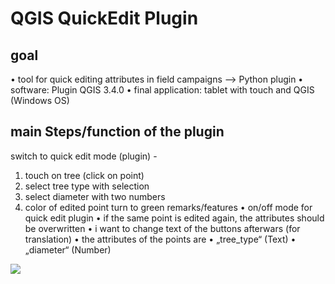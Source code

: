 # QGIS QuickEdit Plugin

## goal
• tool for quick editing attributes in field campaigns
--> Python plugin
• software: Plugin QGIS 3.4.0
• final application: tablet with touch and QGIS (Windows OS)

## main Steps/function of the plugin
switch to quick edit mode (plugin) -
1) touch on tree (click on point)
2) select tree type with selection
3) select diameter with two numbers
4) color of edited point turn to green
remarks/features
• on/off mode for quick edit plugin
• if the same point is edited again, the attributes should be
overwritten
• i want to change text of the buttons afterwars (for translation)
• the attributes of the points are
• „tree_type“ (Text)
• „diameter“ (Number)

[![](http://img.youtube.com/vi/QTCD--PHPsE/0.jpg)](http://www.youtube.com/watch?v=QTCD--PHPsE "")
